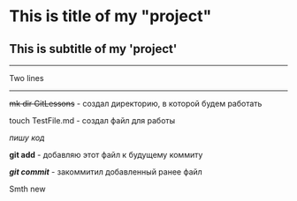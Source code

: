 # This is title of my "project"

## This is subtitle of my 'project'

___

Two lines

___

~~mk dir GitLessons~~ - создал директорию, в которой будем работать

touch TestFile.md - создал файл для работы

*пишу код*

**git add** - добавляю этот файл к будущему коммиту

***git commit*** - закоммитил добавленный ранее файл

Smth new